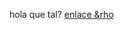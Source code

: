 hola que tal?
[enlace &rho](https://github.com/CH9504/website/blob/main/ejercicio-18-10-2023-14-30/problema_matematico.md)    
